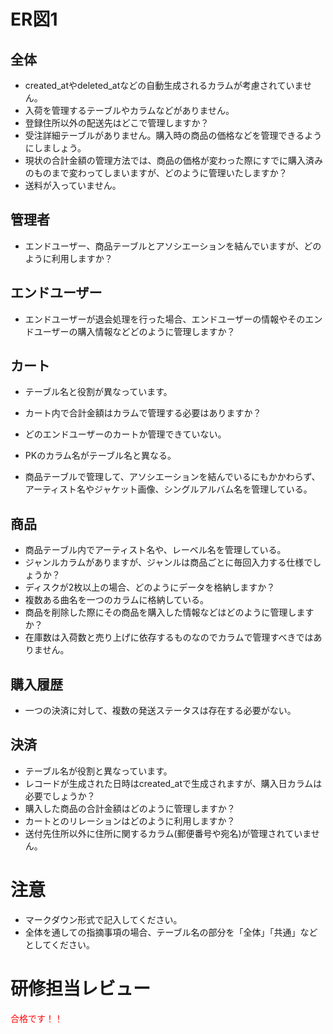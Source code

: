 # ER図1
## 全体
- created_atやdeleted_atなどの自動生成されるカラムが考慮されていません。
- 入荷を管理するテーブルやカラムなどがありません。
- 登録住所以外の配送先はどこで管理しますか？
- 受注詳細テーブルがありません。購入時の商品の価格などを管理できるようにしましょう。
- 現状の合計金額の管理方法では、商品の価格が変わった際にすでに購入済みのものまで変わってしまいますが、どのように管理いたしますか？
- 送料が入っていません。

## 管理者
- エンドユーザー、商品テーブルとアソシエーションを結んでいますが、どのように利用しますか？

## エンドユーザー
- エンドユーザーが退会処理を行った場合、エンドユーザーの情報やそのエンドユーザーの購入情報などどのように管理しますか？

## カート
- テーブル名と役割が異なっています。
- カート内で合計金額はカラムで管理する必要はありますか？
- どのエンドユーザーのカートか管理できていない。
- PKのカラム名がテーブル名と異なる。

- 商品テーブルで管理して、アソシエーションを結んでいるにもかかわらず、アーティスト名やジャケット画像、シングルアルバム名を管理している。

## 商品
- 商品テーブル内でアーティスト名や、レーベル名を管理している。
- ジャンルカラムがありますが、ジャンルは商品ごとに毎回入力する仕様でしょうか？
- ディスクが2枚以上の場合、どのようにデータを格納しますか？
- 複数ある曲名を一つのカラムに格納している。
- 商品を削除した際にその商品を購入した情報などはどのように管理しますか？
- 在庫数は入荷数と売り上げに依存するものなのでカラムで管理すべきではありません。

## 購入履歴
- 一つの決済に対して、複数の発送ステータスは存在する必要がない。

## 決済
- テーブル名が役割と異なっています。
- レコードが生成された日時はcreated_atで生成されますが、購入日カラムは必要でしょうか？
- 購入した商品の合計金額はどのように管理しますか？
- カートとのリレーションはどのように利用しますか？
- 送付先住所以外に住所に関するカラム(郵便番号や宛名)が管理されていません。


# 注意
* マークダウン形式で記入してください。
* 全体を通しての指摘事項の場合、テーブル名の部分を「全体」「共通」などとしてください。

# 研修担当レビュー
<font color="Red">合格です！！</font>